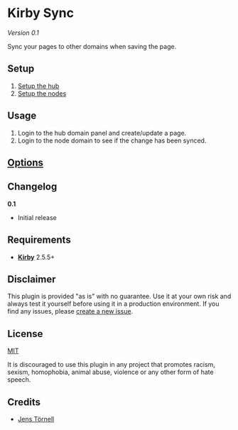 # Kirby Sync

*Version 0.1*

Sync your pages to other domains when saving the page.

## Setup

1. [Setup the hub](docs/hub.md)
1. [Setup the nodes](docs/nodes.md)

## Usage

1. Login to the hub domain panel and create/update a page.
1. Login to the node domain to see if the change has been synced.

## [Options](docs/hub-nodes.md)

## Changelog

**0.1**

- Initial release

## Requirements

- [**Kirby**](https://getkirby.com/) 2.5.5+

## Disclaimer

This plugin is provided "as is" with no guarantee. Use it at your own risk and always test it yourself before using it in a production environment. If you find any issues, please [create a new issue](https://github.com/username/plugin-name/issues/new).

## License

[MIT](https://opensource.org/licenses/MIT)

It is discouraged to use this plugin in any project that promotes racism, sexism, homophobia, animal abuse, violence or any other form of hate speech.

## Credits

- [Jens Törnell](https://github.com/jenstornell)